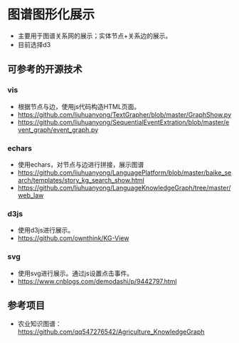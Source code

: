 # 图谱图形化展示

- 主要用于图谱关系网的展示；实体节点+关系边的展示。
- 目前选择d3

## 可参考的开源技术

### vis

- 根据节点与边，使用js代码构造HTML页面。
- https://github.com/liuhuanyong/TextGrapher/blob/master/GraphShow.py
- https://github.com/liuhuanyong/SequentialEventExtration/blob/master/event_graph/event_graph.py

### echars

- 使用echars，对节点与边进行拼接，展示图谱
- https://github.com/liuhuanyong/LanguagePlatform/blob/master/baike_search/templates/story_kg_search_show.html
- https://github.com/liuhuanyong/LanguageKnowledgeGraph/tree/master/web_law

### d3js

- 使用d3js进行展示。
- https://github.com/ownthink/KG-View

### svg

- 使用svg进行展示。通过js设置点击事件。
- https://www.cnblogs.com/demodashi/p/9442797.html

## 参考项目

- 农业知识图谱：https://github.com/qq547276542/Agriculture_KnowledgeGraph